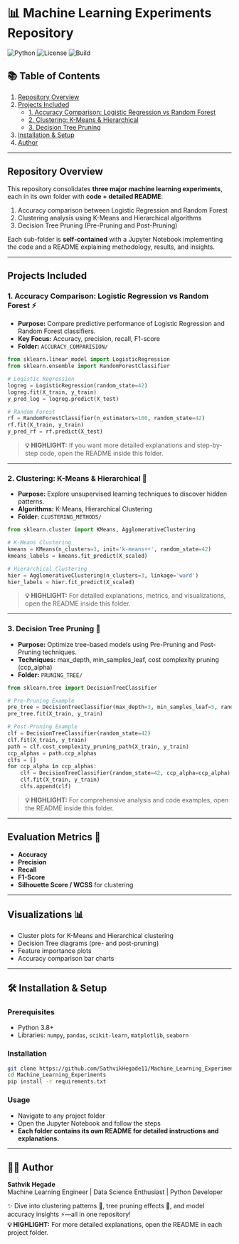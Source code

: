 # 📊 Machine Learning Experiments Repository

![Python](https://img.shields.io/badge/python-3.8%2B-blue) ![License](https://img.shields.io/badge/license-MIT-green) ![Build](https://img.shields.io/badge/build-passing-brightgreen)



## 📚 Table of Contents
1. [Repository Overview](#repository-overview)  
2. [Projects Included](#projects-included)  
   - [1. Accuracy Comparison: Logistic Regression vs Random Forest](#1-accuracy-comparison-logistic-regression-vs-random-forest)  
   - [2. Clustering: K-Means & Hierarchical](#2-clustering-k-means--hierarchical)  
   - [3. Decision Tree Pruning](#3-decision-tree-pruning)  
3. [Installation & Setup](#installation--setup)  
4. [Author](#author)

---

## Repository Overview
This repository consolidates **three major machine learning experiments**, each in its own folder with **code + detailed README**:

1. Accuracy comparison between Logistic Regression and Random Forest  
2. Clustering analysis using K-Means and Hierarchical algorithms  
3. Decision Tree Pruning (Pre-Pruning and Post-Pruning)  

Each sub-folder is **self-contained** with a Jupyter Notebook implementing the code and a README explaining methodology, results, and insights.

---

## Projects Included

### 1. Accuracy Comparison: Logistic Regression vs Random Forest ⚡
- **Purpose:** Compare predictive performance of Logistic Regression and Random Forest classifiers.  
- **Key Focus:** Accuracy, precision, recall, F1-score  
- **Folder:** `ACCURACY_COMPARISION/`  

```python
from sklearn.linear_model import LogisticRegression
from sklearn.ensemble import RandomForestClassifier

# Logistic Regression
logreg = LogisticRegression(random_state=42)
logreg.fit(X_train, y_train)
y_pred_log = logreg.predict(X_test)

# Random Forest
rf = RandomForestClassifier(n_estimators=100, random_state=42)
rf.fit(X_train, y_train)
y_pred_rf = rf.predict(X_test)
```

> **💡 HIGHLIGHT:** If you want more detailed explanations and step-by-step code, open the README inside this folder.

---

### 2. Clustering: K-Means & Hierarchical 🧩
- **Purpose:** Explore unsupervised learning techniques to discover hidden patterns.  
- **Algorithms:** K-Means, Hierarchical Clustering  
- **Folder:** `CLUSTERING_METHODS/`  

```python
from sklearn.cluster import KMeans, AgglomerativeClustering

# K-Means Clustering
kmeans = KMeans(n_clusters=3, init='k-means++', random_state=42)
kmeans_labels = kmeans.fit_predict(X_scaled)

# Hierarchical Clustering
hier = AgglomerativeClustering(n_clusters=3, linkage='ward')
hier_labels = hier.fit_predict(X_scaled)
```

> **💡 HIGHLIGHT:** For detailed explanations, metrics, and visualizations, open the README inside this folder.

---

### 3. Decision Tree Pruning 🌳
- **Purpose:** Optimize tree-based models using Pre-Pruning and Post-Pruning techniques.  
- **Techniques:** max_depth, min_samples_leaf, cost complexity pruning (ccp_alpha)  
- **Folder:** `PRUNING_TREE/`  

```python
from sklearn.tree import DecisionTreeClassifier

# Pre-Pruning Example
pre_tree = DecisionTreeClassifier(max_depth=3, min_samples_leaf=5, random_state=42)
pre_tree.fit(X_train, y_train)

# Post-Pruning Example
clf = DecisionTreeClassifier(random_state=42)
clf.fit(X_train, y_train)
path = clf.cost_complexity_pruning_path(X_train, y_train)
ccp_alphas = path.ccp_alphas
clfs = []
for ccp_alpha in ccp_alphas:
    clf = DecisionTreeClassifier(random_state=42, ccp_alpha=ccp_alpha)
    clf.fit(X_train, y_train)
    clfs.append(clf)
```

> **💡 HIGHLIGHT:** For comprehensive analysis and code examples, open the README inside this folder.

---

## Evaluation Metrics 📏
- **Accuracy**  
- **Precision**  
- **Recall**  
- **F1-Score**  
- **Silhouette Score / WCSS** for clustering

---

## Visualizations 📊
- Cluster plots for K-Means and Hierarchical clustering  
- Decision Tree diagrams (pre- and post-pruning)  
- Feature importance plots  
- Accuracy comparison bar charts

---

## 🛠️ Installation & Setup
### Prerequisites
- Python 3.8+  
- Libraries: `numpy`, `pandas`, `scikit-learn`, `matplotlib`, `seaborn`  

### Installation
```bash
git clone https://github.com/SathvikHegade11/Machine_Learning_Experiments.git
cd Machine_Learning_Experiments
pip install -r requirements.txt
```

### Usage
- Navigate to any project folder  
- Open the Jupyter Notebook and follow the steps  
- **Each folder contains its own README for detailed instructions and explanations.**

---

## 👨‍💻 Author
**Sathvik Hegade**  
Machine Learning Engineer | Data Science Enthusiast | Python Developer  

✨ Dive into clustering patterns 🧩, tree pruning effects 🌳, and model accuracy insights ⚡—all in one repository!  
**💡 HIGHLIGHT:** For more detailed explanations, open the README in each project folder.


